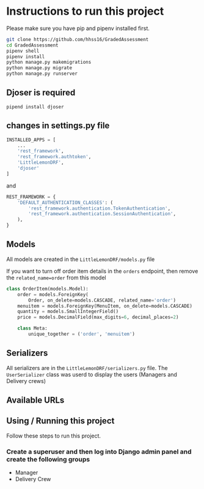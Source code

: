 # Instructions to run this project

Please make sure you have pip and pipenv installed first. 

```sh
git clone https://github.com/hhss16/GradedAssessment
cd GradedAssessment
pipenv shell
pipenv install 
python manage.py makemigrations 
python manage.py migrate
python manage.py runserver
```

## Djoser is required

`pipend install djoser`

## changes in settings.py file 

```python 
INSTALLED_APPS = [
    ...
    'rest_framework',
    'rest_framework.authtoken',
    'LittleLemonDRF',
    'djoser'
]

```

and

```python
REST_FRAMEWORK = {
    'DEFAULT_AUTHENTICATION_CLASSES': (
        'rest_framework.authentication.TokenAuthentication',
        'rest_framework.authentication.SessionAuthentication',
    ),
}

```

## Models

All models are created in the `LittleLemonDRF/models.py` file

If you want to turn off order item details in the `orders` endpoint, then remove the `related_name=order` from this model

```python
class OrderItem(models.Model):
    order = models.ForeignKey(
        Order, on_delete=models.CASCADE, related_name='order')
    menuitem = models.ForeignKey(MenuItem, on_delete=models.CASCADE)
    quantity = models.SmallIntegerField()
    price = models.DecimalField(max_digits=6, decimal_places=2)

    class Meta:
        unique_together = ('order', 'menuitem')

```

## Serializers 

All serializers are in the `LittleLemonDRF/serializers.py` file. The `UserSerializer` class was userd to display the users (Managers and Delivery crews)

## Available URLs

## Using / Running this project

Follow these steps to run this project. 

### Create a superuser and then log into Django admin panel and create the following groups

* Manager
* Delivery Crew